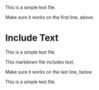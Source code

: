 <!--- GENERATED FILE, DO NOT EDIT --->
This is a simple text file.

Make sure it works on the first line, above.

# Include Text

This is a simple text file.

This markdown file includes text.

Make sure it works on the last line, below.

This is a simple text file.
